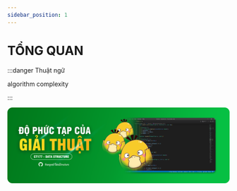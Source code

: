 ```yaml
---
sidebar_position: 1
---
```


# TỔNG QUAN

:::danger Thuật ngữ

algorithm complexity

:::

![dpt](../../static/img/banner/dpt-banner.png)
